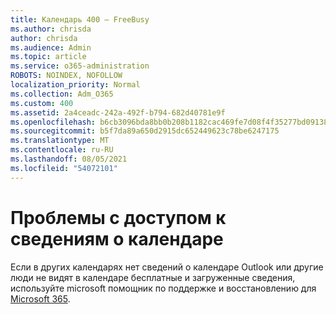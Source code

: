 ```yaml
---
title: Календарь 400 — FreeBusy
ms.author: chrisda
author: chrisda
ms.audience: Admin
ms.topic: article
ms.service: o365-administration
ROBOTS: NOINDEX, NOFOLLOW
localization_priority: Normal
ms.collection: Adm_O365
ms.custom: 400
ms.assetid: 2a4ceadc-242a-492f-b794-682d40781e9f
ms.openlocfilehash: b6cb3096bda8bb0b208b1182cac469fe7d08f4f35277bd09138f770d4aeaa106
ms.sourcegitcommit: b5f7da89a650d2915dc652449623c78be6247175
ms.translationtype: MT
ms.contentlocale: ru-RU
ms.lasthandoff: 08/05/2021
ms.locfileid: "54072101"
---
```

# <a name="issues-seeing-calendar-freebusy-information"></a>Проблемы с доступом к сведениям о календаре

Если в других календарях нет сведений о календаре Outlook или другие люди не видят в календаре бесплатные и загруженные сведения, используйте microsoft помощник по поддержке и восстановлению для [Microsoft 365](https://diagnostics.office.com/).
